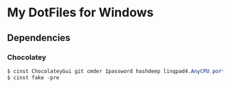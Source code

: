 # My DotFiles for Windows

## Dependencies

### Chocolatey
```powershell
$ cinst ChocolateyGui git cmder 1password hashdeep linqpad4.AnyCPU.portable nodejs.install OpenSSL.Light peco phraseexpress.portable putty python python2 ripgrep ruby vim-tux winscp yarn
$ cinst fake -pre 
```